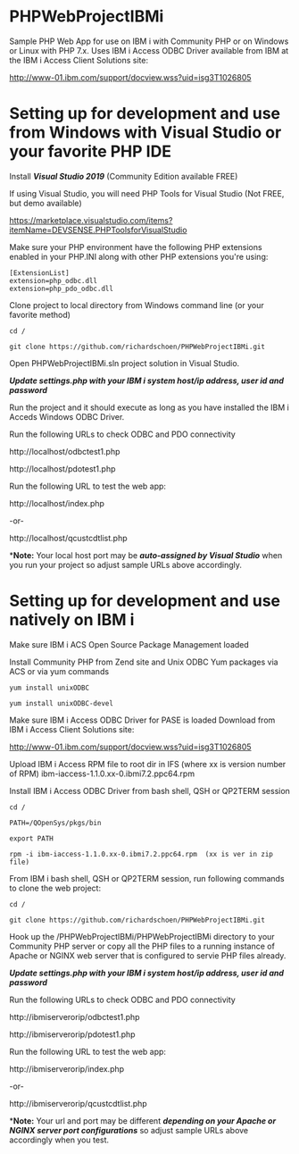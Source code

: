 # PHPWebProjectIBMi
Sample PHP Web App for use on IBM i with Community PHP or on Windows or Linux with PHP 7.x. Uses IBM i Access ODBC Driver available from IBM at the IBM i Access Client Solutions site:

http://www-01.ibm.com/support/docview.wss?uid=isg3T1026805

# Setting up for development and use from Windows with Visual Studio or your favorite PHP IDE
Install ***Visual Studio 2019*** (Community Edition available FREE)

If using Visual Studio, you will need PHP Tools for Visual Studio (Not FREE, but demo available)

https://marketplace.visualstudio.com/items?itemName=DEVSENSE.PHPToolsforVisualStudio

Make sure your PHP environment have the following PHP extensions enabled in your PHP.INI along with other PHP extensions you're using:
```
[ExtensionList]
extension=php_odbc.dll
extension=php_pdo_odbc.dll
```
Clone project to local directory from Windows command line (or your favorite method)
```
cd /

git clone https://github.com/richardschoen/PHPWebProjectIBMi.git
```
Open PHPWebProjectIBMi.sln project solution in Visual Studio.

***Update settings.php with your IBM i system host/ip address, user id and password*** 

Run the project and it should execute as long as you have installed the IBM i Acceds Windows ODBC Driver.

Run the following URLs to check ODBC and PDO connectivity

http://localhost/odbctest1.php

http://localhost/pdotest1.php

Run the following URL to test the web app:

http://localhost/index.php

-or-

http://localhost/qcustcdtlist.php

***Note:** Your local host port may be ***auto-assigned by Visual Studio*** when you run your project so adjust sample URLs above accordingly.


# Setting up for development and use natively on IBM i
Make sure IBM i ACS Open Source Package Management loaded

Install Community PHP from Zend site and Unix ODBC Yum packages via ACS or via yum commands
```
yum install unixODBC

yum install unixODBC-devel
```
Make sure IBM i Access ODBC Driver for PASE is loaded Download from IBM i Access Client Solutions site:

http://www-01.ibm.com/support/docview.wss?uid=isg3T1026805

Upload IBM i Access RPM file to root dir in IFS (where xx is version number of RPM) ibm-iaccess-1.1.0.xx-0.ibmi7.2.ppc64.rpm

Install IBM i Access ODBC Driver from bash shell, QSH or QP2TERM session
```
cd /

PATH=/QOpenSys/pkgs/bin  

export PATH

rpm -i ibm-iaccess-1.1.0.xx-0.ibmi7.2.ppc64.rpm  (xx is ver in zip file)

```

From IBM i bash shell,  QSH or QP2TERM session, run following commands to clone the web project:
```
cd /

git clone https://github.com/richardschoen/PHPWebProjectIBMi.git
```

Hook up the /PHPWebProjectIBMi/PHPWebProjectIBMi directory to your Community PHP server or copy all the PHP files to a running instance of Apache or NGINX web server that is configured to servie PHP files already.

***Update settings.php with your IBM i system host/ip address, user id and password*** 

Run the following URLs to check ODBC and PDO connectivity

http://ibmiserverorip/odbctest1.php

http://ibmiserverorip/pdotest1.php

Run the following URL to test the web app:

http://ibmiserverorip/index.php

-or-

http://ibmiserverorip/qcustcdtlist.php

***Note:** Your url and port may be different  ***depending on your Apache or NGINX server port configurations*** so adjust sample URLs above accordingly when you test.
